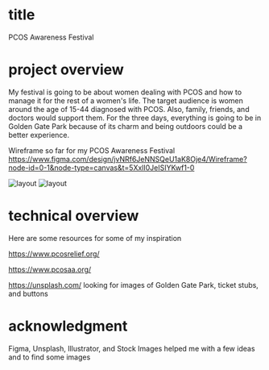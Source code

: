 # title
PCOS Awareness Festival 
# project overview
My festival is going to be about women dealing with PCOS and how to manage it for the rest of a women's life. The target audience is women around the age of 15-44 diagnosed with PCOS. Also, family, friends, and doctors would support them. For the three days, everything is going to be in Golden Gate Park because of its charm and being outdoors could be a better experience. 

Wireframe so far for my PCOS Awareness Festival
https://www.figma.com/design/jvNRf6JeNNSQeU1aK8Oje4/Wireframe?node-id=0-1&node-type=canvas&t=5XxlI0JeISIYKwf1-0

<img src="img/wireframes.jpg" alt="layout" class="wireframes">

<img src="img/Figma wireframes.jpg" alt="layout" class="wireframes">

# technical overview
Here are some resources for some of my inspiration

https://www.pcosrelief.org/

https://www.pcosaa.org/

https://unsplash.com/ looking for images of Golden Gate Park, ticket stubs, and buttons
# acknowledgment
Figma, Unsplash, Illustrator, and Stock Images helped me with a few ideas and to find some images